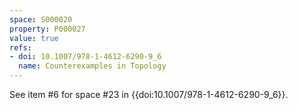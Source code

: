 ```yaml
---
space: S000020
property: P000027
value: true
refs:
- doi: 10.1007/978-1-4612-6290-9_6
  name: Counterexamples in Topology
---
```


See item #6 for space #23 in {{doi:10.1007/978-1-4612-6290-9_6}}.
